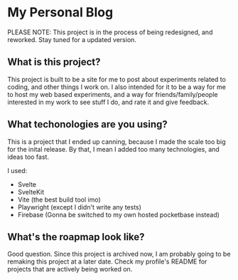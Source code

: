 # My Personal Blog
PLEASE NOTE:
This project is in the process of being redesigned, and reworked. 
Stay tuned for a updated version.

## What is this project?
This project is built to be a site for me to post about experiments related to coding, and other things I work on.
I also intended for it to be a way for me to host my web based experiments, and a way for friends/family/people interested in my work to see stuff I do, and rate it and give feedback. 

## What techonologies are you using?
This is a project that I ended up canning, because I made the scale too big for the inital release. 
By that, I mean I added too many technologies, and ideas too fast.

I used:
- Svelte
- SvelteKit
- Vite (the best build tool imo)
- Playwright (except I didn't write any tests)
- Firebase (Gonna be switched to my own hosted pocketbase instead)

## What's the roapmap look like?
Good question. Since this project is archived now, I am probably going to be remaking this project at a later date.
Check my profile's README for projects that are actively being worked on.
